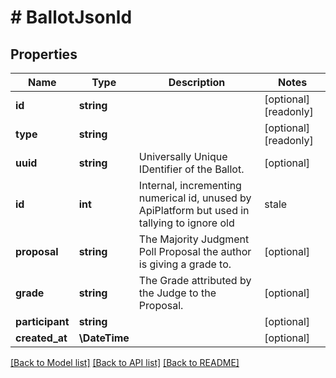 # # BallotJsonld

## Properties

Name | Type | Description | Notes
------------ | ------------- | ------------- | -------------
**id** | **string** |  | [optional] [readonly]
**type** | **string** |  | [optional] [readonly]
**uuid** | **string** | Universally Unique IDentifier of the Ballot. | [optional]
**id** | **int** | Internal, incrementing numerical id, unused by ApiPlatform but used in tallying to ignore old|stale|overriden ballots by fetching the highest id, since ballots are immutable and new submissions after opinion changes create new ballots. | [optional] [readonly]
**proposal** | **string** | The Majority Judgment Poll Proposal the author is giving a grade to. | [optional]
**grade** | **string** | The Grade attributed by the Judge to the Proposal. | [optional]
**participant** | **string** |  | [optional]
**created_at** | **\DateTime** |  | [optional]

[[Back to Model list]](../../README.md#models) [[Back to API list]](../../README.md#endpoints) [[Back to README]](../../README.md)
